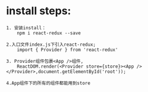
install steps:
===

```
1. 安装install：
    npm i react-redux --save
```
```
2.入口文件index.js下引入react-redux;
    import { Provider } from 'react-redux'
```
```
3. Provider组件包裹<App />组件,
    ReactDOM.render(<Provider store={store}><App /></Provider>,document.getElementById('root'));
```
```
4.App组件下的所有的组件都能用到store
```